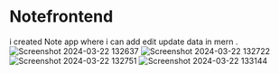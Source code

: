 # Notefrontend
i created Note app where i can add edit update data in mern .
![Screenshot 2024-03-22 132637](https://github.com/sheetal4191/Notefrontend/assets/152320753/bf816887-91b0-40bd-9054-9bc6efed4e6b)
![Screenshot 2024-03-22 132722](https://github.com/sheetal4191/Notefrontend/assets/152320753/a3fec96c-cff4-4e25-9c30-9a9a1366f15c)
![Screenshot 2024-03-22 132751](https://github.com/sheetal4191/Notefrontend/assets/152320753/30ea3ed4-4898-4818-819f-c638c7a694b1)
![Screenshot 2024-03-22 133144](https://github.com/sheetal4191/Notefrontend/assets/152320753/47d1666d-7ef5-4d96-bb2a-a4c5759ead34)
